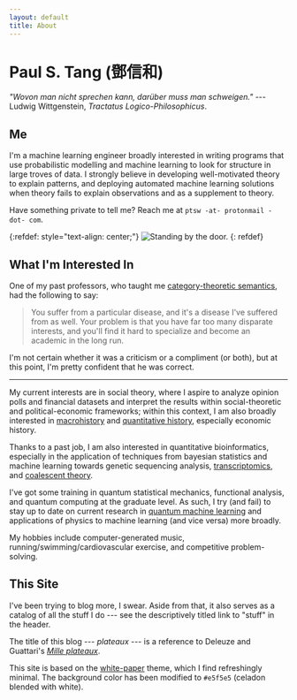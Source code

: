 ```yaml
---
layout: default
title: About
---
```


Paul S. Tang (鄧信和)
=====================

_"Wovon man nicht sprechen kann, darüber muss man schweigen."_
--- Ludwig Wittgenstein, _Tractatus Logico-Philosophicus_.

Me
--
I'm a machine learning engineer broadly interested in writing programs that use probabilistic modelling and machine learning to look for structure in large troves of data. I strongly believe in developing well-motivated theory to explain patterns, and deploying automated machine learning solutions when theory fails to explain observations and as a supplement to theory.

Have something private to tell me? Reach me at `ptsw -at- protonmail -dot- com`.

{:refdef: style="text-align: center;"}
![Standing by the door.](https://ptsw.ca/images/me.jpg "Me")
{: refdef}

What I'm Interested In
---------
One of my past professors, who taught me [category-theoretic semantics](https://en.wikipedia.org/wiki/Denotational_semantics#Connections_to_other_areas_of_computer_science), had the following to say:
> You suffer from a particular disease, and it's a disease I've suffered from as well. Your problem is that you have far too many disparate interests, and you'll find it hard to specialize and become an academic in the long run.

I'm not certain whether it was a criticism or a compliment (or both), but at this point, I'm pretty confident that he was correct.

- - - - -

My current interests are in social theory, where I aspire to analyze opinion polls and financial datasets and interpret the results within social-theoretic and political-economic frameworks; within this context, I am also broadly interested in [macrohistory](https://en.wikipedia.org/wiki/Macrohistory) and [quantitative history](https://en.wikipedia.org/wiki/Quantitative_history), especially economic history.

Thanks to a past job, I am also interested in quantitative bioinformatics, especially in the application of techniques from bayesian statistics and machine learning towards genetic sequencing analysis, [transcriptomics](https://en.wikipedia.org/wiki/Transcriptome), and [coalescent theory](https://en.wikipedia.org/wiki/Coalescent_theory).

I've got some training in quantum statistical mechanics, functional analysis, and quantum computing at the graduate level. As such, I try (and fail) to stay up to date on current research in [quantum machine learning](https://en.wikipedia.org/wiki/Quantum_machine_learning) and applications of physics to machine learning (and vice versa) more broadly.

My hobbies include computer-generated music, running/swimming/cardiovascular exercise, and competitive problem-solving.

This Site
---------
I've been trying to blog more, I swear. Aside from that, it also serves as a catalog of all the stuff I do --- see the descriptively titled link to "stuff" in the header.

The title of this blog --- _plateaux_ --- is a reference to Deleuze and Guattari's [_Mille plateaux_](https://en.wikipedia.org/wiki/A_Thousand_Plateaus).

This site is based on the <a href="https://github.com/vinitkumar/white-paper">white-paper</a> theme, which I find refreshingly minimal.
The background color has been modified to `#e5f5e5` (celadon blended with white).
